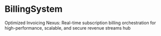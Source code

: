 # BillingSystem
Optimized Invoicing Nexus: Real-time subscription billing orchestration for high-performance, scalable, and secure revenue streams hub
